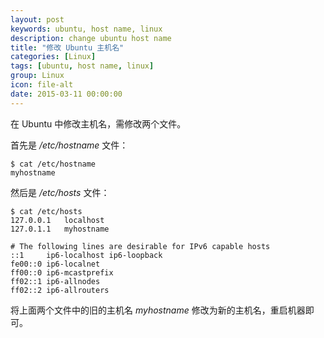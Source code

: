```yaml
---
layout: post
keywords: ubuntu, host name, linux
description: change ubuntu host name
title: "修改 Ubuntu 主机名"
categories: [Linux]
tags: [ubuntu, host name, linux]
group: Linux
icon: file-alt
date: 2015-03-11 00:00:00
---
```


在 Ubuntu 中修改主机名，需修改两个文件。

首先是 */etc/hostname* 文件：

    $ cat /etc/hostname
    myhostname

然后是 */etc/hosts* 文件：

<!--excerpt-->

    $ cat /etc/hosts
    127.0.0.1	localhost
    127.0.1.1	myhostname

    # The following lines are desirable for IPv6 capable hosts
    ::1     ip6-localhost ip6-loopback
    fe00::0 ip6-localnet
    ff00::0 ip6-mcastprefix
    ff02::1 ip6-allnodes
    ff02::2 ip6-allrouters

将上面两个文件中的旧的主机名 *myhostname* 修改为新的主机名，重启机器即可。
